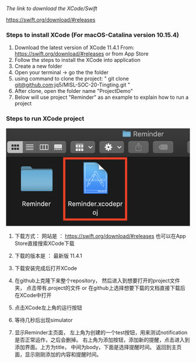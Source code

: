 _The link to download the XCode/Swift_

https://swift.org/download/#releases

### Steps to install XCode (For macOS-Catalina version 10.15.4)

1. Download the latest version of XCode 11.4.1
   From: https://swift.org/download/#releases
   or from App Store
2. Follow the steps to install the XCode into application
3. Create a new folder
4. Open your terminal -> go the the folder
5. using command to clone the project: " git clone git@github.com:jq5/MISL-SOC-20-Tingting.git "
6. After clone, open the folder name "ProjectDemo"
7. Below will use project "Reminder" as an example to explain how to run a project

### Steps to run XCode project


![](./Screenshot/FolderReminder.png)



1. 下载方式：
网站是 ： https://swift.org/download/#releases
也可以在App Store直接搜索XCode下载

2. 下载的版本是 ： 最新版 11.4.1

3. 下载安装完成后打开XCode

4. 在github上克隆下来整个repository， 然后进入到想要打开的project文件夹， 点击带有.project的文件
or 在github上选择想要下载的文档直接下载后在XCode中打开

5. 点击XCode左上角的运行按钮

6. 等待几秒后出现simulator

7. 显示Reminder主页面， 左上角为创建的一个test按钮，用来测试notification是否正常运作，之后会删掉。 右上角为添加按钮，添加新的提醒，点击进入到添加界面。上方为title， 中间为body，下面是选择提醒时间。 返回到主页面，显示刚刚添加的内容和提醒时间。
